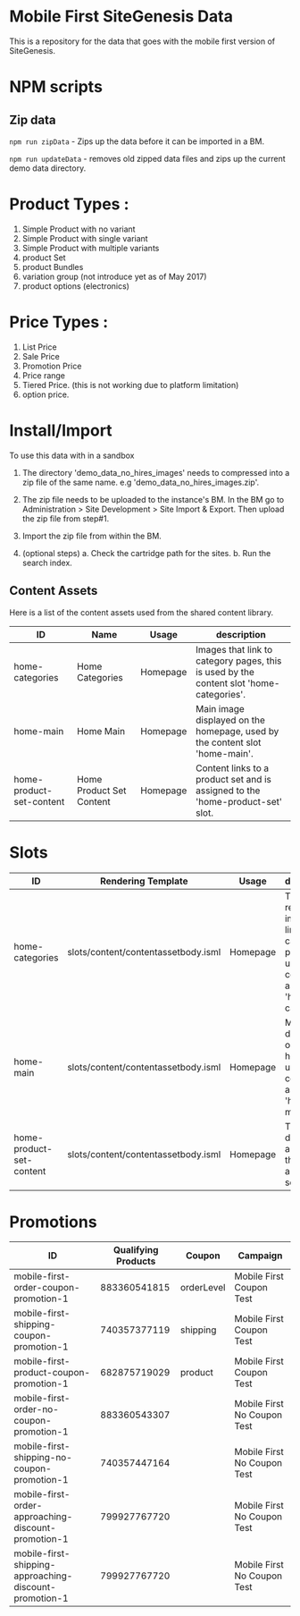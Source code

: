 # Mobile First SiteGenesis Data

This is a repository for the data that goes with the mobile first version of SiteGenesis.

# NPM scripts

## Zip data
`npm run zipData` - Zips up the data before it can be imported in a BM.

`npm run updateData` - removes old zipped data files and zips up the current demo data directory.

# Product Types : 
1. Simple Product with no variant
2. Simple Product with single variant
3. Simple Product with multiple variants
4. product Set
5. product Bundles
6. variation group (not introduce yet as of May 2017)
7. product options (electronics) 


# Price Types :
1. List Price
2. Sale Price
3. Promotion Price
3. Price range
4. Tiered Price. (this is not working due to platform limitation) 
5. option price. 



# Install/Import
To use this data with in a sandbox

1. The directory 'demo\_data\_no\_hires\_images' needs to compressed into a zip file of the same name.
		e.g 'demo\_data\_no\_hires\_images.zip'.


2. The zip file needs to be uploaded to the instance's BM.  In the BM go to Administration >  Site Development >  Site Import & Export.  Then upload the zip file from step#1.

3. Import the zip file from within the BM.

4. (optional steps)
	a. Check the cartridge path for the sites.
	b. Run the search index.


## Content Assets
Here is a list of the content assets used from the shared content library.


| ID                      | Name | Usage             |description|
|-------------------------|------|-------------------|-----------|
|home-categories          |Home Categories| Homepage |Images that link to category pages, this is used by the content slot 'home-categories'.|
|home-main                |Home Main| Homepage |Main image displayed on the homepage, used by the content slot 'home-main'.|
|home-product-set-content |Home Product Set Content | Homepage |Content links to a product set and is assigned to the 'home-product-set' slot.|


# Slots
| ID                      | Rendering Template | Usage             |description|
|-------------------------|------|-------------------|-----------|
|home-categories          |slots/content/contentassetbody.isml| Homepage |This slot renders images that link to other category pages it uses the content asset 'home-categories'.|
|home-main                |slots/content/contentassetbody.isml| Homepage |Main image displayed on the homepage, used by the content asset 'home-main'.|
|home-product-set-content |slots/content/contentassetbody.isml| Homepage |This slot desiplays an image that links to a product set|

# Promotions
| ID                                                     | Qualifying Products | Coupon     | Campaign                    |
|--------------------------------------------------------|---------------------|------------|-----------------------------|
| mobile-first-order-coupon-promotion-1                  | 883360541815        | orderLevel | Mobile First Coupon Test    |
| mobile-first-shipping-coupon-promotion-1               | 740357377119        | shipping   | Mobile First Coupon Test    |
| mobile-first-product-coupon-promotion-1                | 682875719029        | product    | Mobile First Coupon Test    |
| mobile-first-order-no-coupon-promotion-1               | 883360543307        |            | Mobile First No Coupon Test |
| mobile-first-shipping-no-coupon-promotion-1            | 740357447164        |            | Mobile First No Coupon Test |
| mobile-first-order-approaching-discount-promotion-1    | 799927767720        |            | Mobile First No Coupon Test |
| mobile-first-shipping-approaching-discount-promotion-1 | 799927767720        |            | Mobile First No Coupon Test |